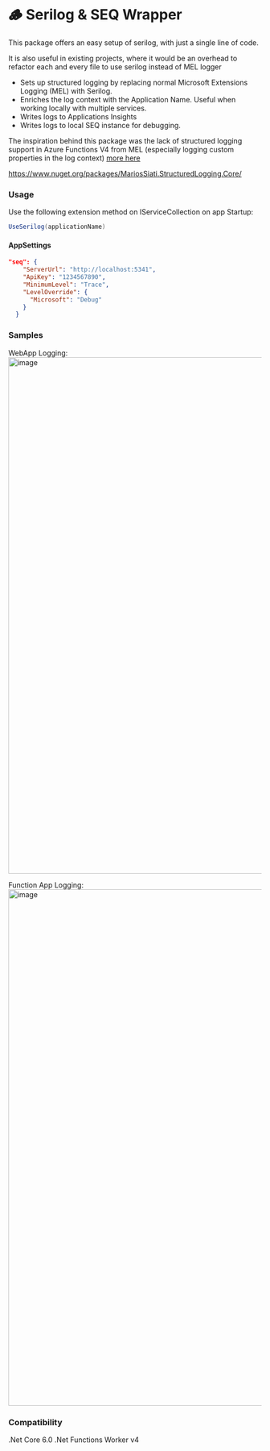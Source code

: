 # 🪵 Serilog & SEQ Wrapper 

This package offers an easy setup of serilog, with just a single line of code.

It is also useful in existing projects, where it would be an overhead to refactor each and every file to use serilog instead of MEL logger

- Sets up structured logging by replacing normal Microsoft Extensions Logging (MEL) with Serilog.
- Enriches the log context with the Application Name. Useful when working locally with multiple services.
- Writes logs to Applications Insights 
- Writes logs to local SEQ instance for debugging. 

The inspiration behind this package was the lack of structured logging support in Azure Functions V4 from MEL (especially logging custom properties in the log context) [more here](https://medium.com/@marios.shiatis/addressing-the-structured-logging-application-insights-issues-in-azure-functions-v4-net-6-0-f1f63b99807d)

https://www.nuget.org/packages/MariosSiati.StructuredLogging.Core/

### Usage

Use the following extension method on IServiceCollection on app Startup:

```C#
UseSerilog(applicationName)
```

#### AppSettings
```json
"seq": {
    "ServerUrl": "http://localhost:5341",
    "ApiKey": "1234567890",
    "MinimumLevel": "Trace",
    "LevelOverride": {
      "Microsoft": "Debug"
    }
  }
````
### Samples

WebApp Logging:
<img width="1025" alt="image" src="https://user-images.githubusercontent.com/85685549/200656977-22b59237-0fd8-4edb-9ed9-68a6a4f1cad2.png">

Function App Logging:
<img width="1025" alt="image" src="https://user-images.githubusercontent.com/85685549/200911432-3e83a9fe-5379-4de1-acff-4ab6b5abda2b.png">

### Compatibility 

.Net Core 6.0
.Net Functions Worker v4
